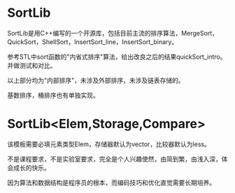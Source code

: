 # SortLib
SortLib是用C++编写的一个开源库，包括目前主流的排序算法，MergeSort，QuickSort，ShellSort，InsertSort_line，InsertSort_binary。

参考STL中sort函数的"内省式排序"算法，给出改良之后的结果quickSort_intro。并做测试和对比。  

以上部分均为"内部排序"，未涉及外部排序，未涉及链表存储的。

基数排序，桶排序也有单独实现。  

# SortLib<Elem,Storage,Compare>
该模板需要必填元素类型Elem，存储器默认为vector<Elem>，比较器默认为less<Elem>。  

不是课程要求，不是实验室要求，完全是个人兴趣使然，由简到繁，由浅入深，体会成长的快乐。

因为算法和数据结构是程序员的根本，而编码技巧和优化直觉需要长期培养。
